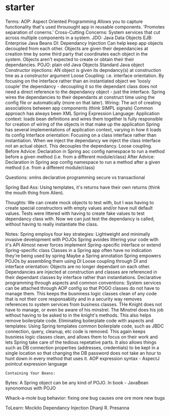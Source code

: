 # starter

Terms:
AOP: Aspect Oriented Programming
    Allows you to capture functionality that's used throuought app in reusable components.
    'Promotes separation of conerns.'
Cross-Cutting Concerns: 
    System services that cut across multiple components in a system.
JDO: Java Data Objects
EJB: Enterprise Java Beans
DI: Dependancy Injection
    Can help keep app objects decoupled from each other.
    Objects are given their dependancies at creation tme by some third party that coordinates each      object in the system.
    Objects aren't expected to create or obtain their their dependancies.
POJO: plain old Java Objects
    Standard Java object
Constructor injections: AN object is given its depndancy(s) at construction tme as a constructor argument
Loose Coupling: 
    i.e. interface orientation.  By focusing on the interface rather than an instantiated object we 'loosly couple' the dependancy - decoupling it so the dependant class does not need a direct reference to the dependancy object - just the interface.  Spring wires the dependancies to their dependants at construct time using the config file or automatically (more on that later). 
Wiring: The act of creating associations between app components (think SIMPL signals)
    Common approach has always been XML
Spring Expression Language:
Application context: 
    loads bean definitions and wires them together
    Is fully responsible for creation of wiring of the objects in that make up the application
    Spring has several implementations of application context, varying in how it loads its config 
Interface orientation: 
    Focusing on a class interface rather than instantiation.  When we inject the dependancy we inject the class interface not an actual object.  This decouples the dependancy.  Loose coupling.
Before Advice: 
    Declaration in Spring aoc config namespace to run a method before a given method (i.e. from a different module/class)
After Advice:
    Declaration in Spring aop config namespace to run a method after a given method (i.e. from a different module/class)
    
Questions:
xmlns
declarative programming
secure vs transactional

Spring Bad Ass:
    Using templates, it's returns have their own returns (think the mouth thing from Alien).

Thoughts:
    We can create mock objects to test with, but I was having to create special constructors with empty values and/or have null default values.  Tests were littered with having to create fake values to test dependancy class with.  Now we can just test the dependancy is called, without having to really instantiate the class.


Notes:
    Spring employs four key strategies: 
        Lightweight and minimally invasive development with POJOs
            Spring avoides littering your code with it's API
            Almost never forces implement Spring-specific interface or extend Spring-specific class
            Classes in a Spring app often have no indication they're being used by spring
            Maybe a Spring annotation
            Spring empowers POJOs by assembling them using DI
        Loose coupling through DI and interface orientation:
            Objects are no longer dependant on each other. Dependancies are injected at construction and classes are referenced in their dependant classes by interface rather than instantiations.
        Declarative programming through aspects and common conventions:
            System services can be attached through AOP config so that POGO classes do not have to manage them.  This keeps the busniness logic classes clean of any code that is not their core responsabiity and in a security way removes references to system services from business classes.  THe Knight does not have to manage, or even be aware of his minstrel. The Minstrel does his job without having to be asked to in the knight's methods.
            This also helps remove boilerplate code.
        Eliminating boilerplate code with aspects and templates:
            Using Spring templates common boilerplate code, such as JBDC connection, query, cleanup, etc code is removed.  This again keeps busniess logic classes clean, and allows them to focus on their work and lets Spring take care of the tedious repetative parts. It also allows things such as DB connection properties (addresses, credentials) to be kept in a single location so that changing the DB password does not take an hour to hunt down in every method that uses it.
    AOP expression syntax - AspectJ pointcut expression language

    Containing Your Beans:
        

Bytes:
A Spring object can be any kind of POJO.
In book - JavaBean synonomous with POJO

Whack-a-mole bug behavior: fixing one bug causes one ore more new bugs

ToLearn:
    Mockito
    Dependancy Injection Dhanji R. Presanna
